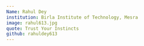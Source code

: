```yaml
---
Name: Rahul Dey
institution: Birla Institute of Technology, Mesra
image: rahul613.jpg 
quote: Trust Your Instincts
github: rahuldey613
---
```


